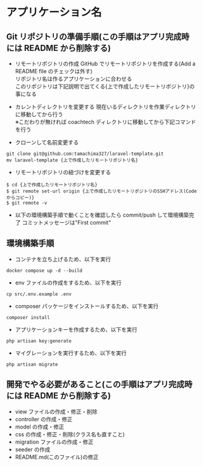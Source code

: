 # アプリケーション名

## Git リポジトリの準備手順(この手順はアプリ完成時には README から削除する)

-   リモートリポジトリの作成
    GitHub でリモートリポジトリを作成する(Add a README file のチェックは外す)  
    リポジトリ名は作るアプリケーションに合わせる  
    このリポジトリは下記説明で出てくる{上で作成したリモートリポジトリ}の事になる

-   カレントディレクトリを変更する
    現在いるディレクトリを作業ディレクトリに移動してから行う  
    ※こだわりが無ければ coachtech ディレクトリに移動してから下記コマンドを行う

-   クローンして名前変更する

```
git clone git@github.com:tamachima327/laravel-template.git
mv laravel-template {上で作成したリモートリポジトリ名}
```

-   リモートリポジトリの紐づけを変更する

```
$ cd {上で作成したリモートリポジトリ名}
$ git remote set-url origin {上で作成したリモートリポジトリのSSHアドレス(Codeからコピー)}
$ git remote -v
```

-   以下の環境構築手順で動くことを確認したら commit/push して環境構築完了
    コミットメッセージは"First commit"

## 環境構築手順

-   コンテナを立ち上げるため、以下を実行

```
docker compose up -d --build
```

-   env ファイルの作成をするため、以下を実行

```
cp src/.env.example .env
```

-   composer パッケージをインストールするため、以下を実行

```
composer install
```

-   アプリケーションキーを作成するため、以下を実行

```
php artisan key:generate
```

-   マイグレーションを実行するため、以下を実行

```
php artisan migrate
```

## 開発でやる必要があること(この手順はアプリ完成時には README から削除する)

-   view ファイルの作成・修正・削除
-   controller の作成・修正
-   model の作成・修正
-   css の作成・修正・削除(クラス名も直すこと)
-   migration ファイルの作成・修正
-   seeder の作成
-   README.md(このファイル)の修正
